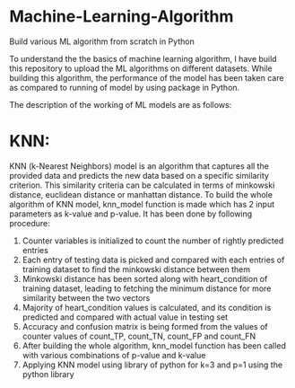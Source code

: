 # Machine-Learning-Algorithm
Build various ML algorithm from scratch in Python

To understand the the basics of machine learning algorithm, I have build this repository to upload the ML algorithms on different datasets. While building this algorithm, the performance of the model has been taken care as compared to running of model by using package in Python.

The description of the working of ML models are as follows:

# KNN:
KNN (k-Nearest Neighbors) model is an algorithm that captures all the provided data and predicts the new data based on a specific similarity criterion. This similarity criteria can be calculated in terms of minkowski distance, euclidean distance or manhattan distance. 
To build the whole algorithm of KNN model, knn_model function is made which has 2 input parameters as k-value and p-value. It has been done by following procedure:
1. Counter variables is initialized to count the number of rightly predicted entries
2. Each entry of testing data is picked and compared with each entries of training dataset to find the minkowski distance between them
3. Minkowski distance has been sorted along with heart_condition of training dataset, leading to fetching the minimum distance for more similarity between the two vectors
4. Majority of heart_condition values is calculated, and its condition is predicted and compared with actual value in testing set
5. Accuracy and confusion matrix is being formed from the values of counter values of count_TP, count_TN, count_FP and count_FN
6. After building the whole algorithm, knn_model function has been called with various combinations of p-value and k-value
7. Applying KNN model using library of python for k=3 and p=1 using the python library
